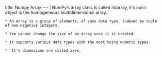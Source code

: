 title: Numpy Array
--- |
    NumPy’s array class is called ndarray, it's main object is the homogeneous multidimensional array.

    * An Array is a group of elements, of same data type, indexed by tuple of non-negative integers.

    * You cannot change the size of an array once it is created.

    * It supports various data types with the most being numeric types.

    *  It's dimensions are called axes.
